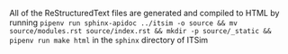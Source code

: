 All of the ReStructuredText files are generated and compiled to HTML by running `pipenv run sphinx-apidoc ../itsim -o source && mv source/modules.rst source/index.rst && mkdir -p source/_static &&  pipenv run make html` in the `sphinx` directory of ITSim